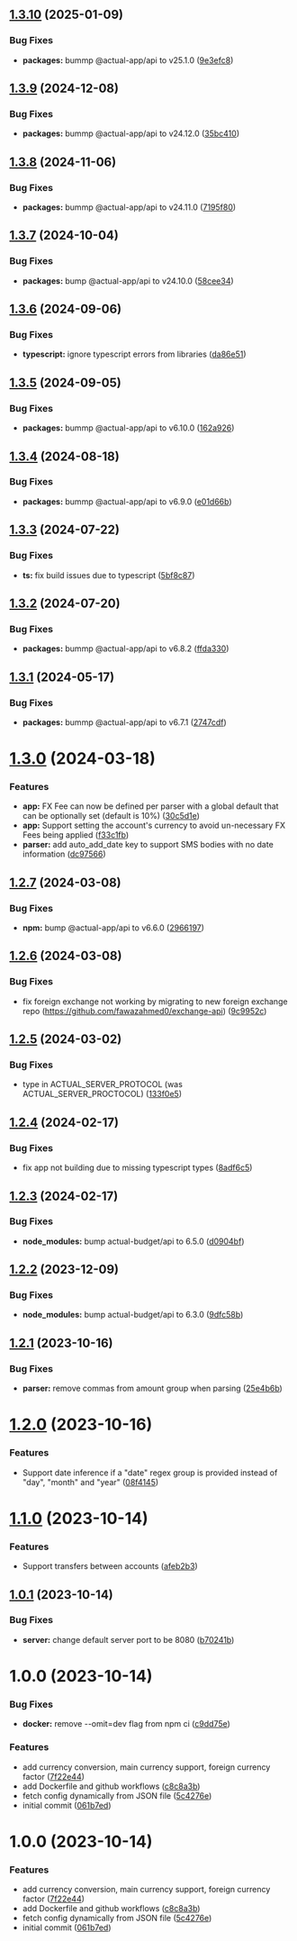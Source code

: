 ## [1.3.10](https://github.com/ShadyF/actual-budget-sms-proxy/compare/v1.3.9...v1.3.10) (2025-01-09)


### Bug Fixes

* **packages:** bummp @actual-app/api to v25.1.0 ([9e3efc8](https://github.com/ShadyF/actual-budget-sms-proxy/commit/9e3efc85c50bd55b741fe2508fbb1b25441e7d64))

## [1.3.9](https://github.com/ShadyF/actual-budget-sms-proxy/compare/v1.3.8...v1.3.9) (2024-12-08)


### Bug Fixes

* **packages:** bummp @actual-app/api to v24.12.0 ([35bc410](https://github.com/ShadyF/actual-budget-sms-proxy/commit/35bc410ac7302b271993f37a091717c5052bc2e8))

## [1.3.8](https://github.com/ShadyF/actual-budget-sms-proxy/compare/v1.3.7...v1.3.8) (2024-11-06)


### Bug Fixes

* **packages:** bummp @actual-app/api to v24.11.0 ([7195f80](https://github.com/ShadyF/actual-budget-sms-proxy/commit/7195f80ed5742ebe2edfad05f30e3c146daf7b97))

## [1.3.7](https://github.com/ShadyF/actual-budget-sms-proxy/compare/v1.3.6...v1.3.7) (2024-10-04)


### Bug Fixes

* **packages:** bump @actual-app/api to v24.10.0 ([58cee34](https://github.com/ShadyF/actual-budget-sms-proxy/commit/58cee34138bb2a23863f2a397786f646394229bb))

## [1.3.6](https://github.com/ShadyF/actual-budget-sms-proxy/compare/v1.3.5...v1.3.6) (2024-09-06)


### Bug Fixes

* **typescript:** ignore typescript errors from libraries ([da86e51](https://github.com/ShadyF/actual-budget-sms-proxy/commit/da86e5190cad4cb4bfe0c7b1ed6fcb5693d6a705))

## [1.3.5](https://github.com/ShadyF/actual-budget-sms-proxy/compare/v1.3.4...v1.3.5) (2024-09-05)


### Bug Fixes

* **packages:** bummp @actual-app/api to v6.10.0 ([162a926](https://github.com/ShadyF/actual-budget-sms-proxy/commit/162a926382ff0c3ecbd9d43d6fe0e3c404b7f6fa))

## [1.3.4](https://github.com/ShadyF/actual-budget-sms-proxy/compare/v1.3.3...v1.3.4) (2024-08-18)


### Bug Fixes

* **packages:** bummp @actual-app/api to v6.9.0 ([e01d66b](https://github.com/ShadyF/actual-budget-sms-proxy/commit/e01d66bf71525aecbc9a9f4670d70d25f1217233))

## [1.3.3](https://github.com/ShadyF/actual-budget-sms-proxy/compare/v1.3.2...v1.3.3) (2024-07-22)


### Bug Fixes

* **ts:** fix build issues due to typescript ([5bf8c87](https://github.com/ShadyF/actual-budget-sms-proxy/commit/5bf8c8703ee3bae99e5124129d0d376df2d7ada6))

## [1.3.2](https://github.com/ShadyF/actual-budget-sms-proxy/compare/v1.3.1...v1.3.2) (2024-07-20)


### Bug Fixes

* **packages:** bummp @actual-app/api to v6.8.2 ([ffda330](https://github.com/ShadyF/actual-budget-sms-proxy/commit/ffda330f3ce1c8b8e7dc62c85e496c169338546b))

## [1.3.1](https://github.com/ShadyF/actual-budget-sms-proxy/compare/v1.3.0...v1.3.1) (2024-05-17)


### Bug Fixes

* **packages:** bummp @actual-app/api to v6.7.1 ([2747cdf](https://github.com/ShadyF/actual-budget-sms-proxy/commit/2747cdf86398824f6e7fb2c93efc9fdc0e89e2d5))

# [1.3.0](https://github.com/ShadyF/actual-budget-sms-proxy/compare/v1.2.7...v1.3.0) (2024-03-18)


### Features

* **app:** FX Fee can now be defined per parser with a global default that can be optionally set (default is 10%) ([30c5d1e](https://github.com/ShadyF/actual-budget-sms-proxy/commit/30c5d1e4a6520d131f4d7f2ee7e68ab64d680800))
* **app:** Support setting the account's currency to avoid un-necessary FX Fees being applied ([f33c1fb](https://github.com/ShadyF/actual-budget-sms-proxy/commit/f33c1fb607d8e3a50203d3a441450e843aacd51b))
* **parser:** add auto_add_date key to support SMS bodies with no date information ([dc97566](https://github.com/ShadyF/actual-budget-sms-proxy/commit/dc9756614d749358d21e41a6d984591b39ccd87a))

## [1.2.7](https://github.com/ShadyF/actual-budget-sms-proxy/compare/v1.2.6...v1.2.7) (2024-03-08)


### Bug Fixes

* **npm:** bump @actual-app/api to v6.6.0 ([2966197](https://github.com/ShadyF/actual-budget-sms-proxy/commit/296619745bd1e455b97b73686d7d276e3084c3c1))

## [1.2.6](https://github.com/ShadyF/Actual-Budget-SMS-Proxy/compare/v1.2.5...v1.2.6) (2024-03-08)


### Bug Fixes

* fix foreign exchange not working by migrating to new foreign exchange repo (https://github.com/fawazahmed0/exchange-api) ([9c9952c](https://github.com/ShadyF/Actual-Budget-SMS-Proxy/commit/9c9952c5c727ecb13ef0a3626ea715ef03d60bac))

## [1.2.5](https://github.com/ShadyF/Actual-Budget-SMS-Proxy/compare/v1.2.4...v1.2.5) (2024-03-02)


### Bug Fixes

* type in ACTUAL_SERVER_PROTOCOL (was ACTUAL_SERVER_PROCTOCOL) ([133f0e5](https://github.com/ShadyF/Actual-Budget-SMS-Proxy/commit/133f0e5721c5a205e7359165237e7644fe2c6918))

## [1.2.4](https://github.com/ShadyF/Actual-Budget-SMS-Proxy/compare/v1.2.3...v1.2.4) (2024-02-17)


### Bug Fixes

* fix app not building due to missing typescript types ([8adf6c5](https://github.com/ShadyF/Actual-Budget-SMS-Proxy/commit/8adf6c5d92d6d11290935c52f16073cd450d2cc7))

## [1.2.3](https://github.com/ShadyF/Actual-Budget-SMS-Proxy/compare/v1.2.2...v1.2.3) (2024-02-17)


### Bug Fixes

* **node_modules:** bump actual-budget/api to 6.5.0 ([d0904bf](https://github.com/ShadyF/Actual-Budget-SMS-Proxy/commit/d0904bf4ade8f1a9afe27c364ea10d73576db81a))

## [1.2.2](https://github.com/ShadyF/Actual-Budget-SMS-Proxy/compare/v1.2.1...v1.2.2) (2023-12-09)


### Bug Fixes

* **node_modules:** bump actual-budget/api to 6.3.0 ([9dfc58b](https://github.com/ShadyF/Actual-Budget-SMS-Proxy/commit/9dfc58bc404af9ea889ba94292fe39dc4a7d4fa8))

## [1.2.1](https://github.com/ShadyF/Actual-Budget-SMS-Proxy/compare/v1.2.0...v1.2.1) (2023-10-16)


### Bug Fixes

* **parser:** remove commas from amount group when parsing ([25e4b6b](https://github.com/ShadyF/Actual-Budget-SMS-Proxy/commit/25e4b6beb99093a3efb7bf015bfb8f8332a66cf9))

# [1.2.0](https://github.com/ShadyF/Actual-Budget-SMS-Proxy/compare/v1.1.0...v1.2.0) (2023-10-16)


### Features

* Support date inference if a "date" regex group is provided instead of "day", "month" and "year" ([08f4145](https://github.com/ShadyF/Actual-Budget-SMS-Proxy/commit/08f4145de944e44e21131cbc1100745f86660a94))

# [1.1.0](https://github.com/ShadyF/Actual-Budget-SMS-Proxy/compare/v1.0.1...v1.1.0) (2023-10-14)


### Features

* Support transfers between accounts ([afeb2b3](https://github.com/ShadyF/Actual-Budget-SMS-Proxy/commit/afeb2b3b8279d2ab6dfaf618ae865e8895aa5830))

## [1.0.1](https://github.com/ShadyF/Actual-Budget-SMS-Proxy/compare/v1.0.0...v1.0.1) (2023-10-14)


### Bug Fixes

* **server:** change default server port to be 8080 ([b70241b](https://github.com/ShadyF/Actual-Budget-SMS-Proxy/commit/b70241bfc0b9d07f584915ec2e53a0942e645792))

# 1.0.0 (2023-10-14)


### Bug Fixes

* **docker:** remove --omit=dev flag from npm ci ([c9dd75e](https://github.com/ShadyF/Actual-Budget-SMS-Proxy/commit/c9dd75ef9771f51f4517939810ce2ecbb6d09596))


### Features

* add currency conversion, main currency support, foreign currency factor ([7f22e44](https://github.com/ShadyF/Actual-Budget-SMS-Proxy/commit/7f22e44e0f6a1ea3e4044a303572fb0c4644a5e7))
* add Dockerfile and github workflows ([c8c8a3b](https://github.com/ShadyF/Actual-Budget-SMS-Proxy/commit/c8c8a3b61afbedf8fd6a3e563b5891d4aa868938))
* fetch config dynamically from JSON file ([5c4276e](https://github.com/ShadyF/Actual-Budget-SMS-Proxy/commit/5c4276e34da86ad4ab8eff2af4ccdea642930ed6))
* initial commit ([061b7ed](https://github.com/ShadyF/Actual-Budget-SMS-Proxy/commit/061b7ed471ad998e7a36c1252051c8dd9f5e81dd))

# 1.0.0 (2023-10-14)


### Features

* add currency conversion, main currency support, foreign currency factor ([7f22e44](https://github.com/ShadyF/Actual-Budget-SMS-Proxy/commit/7f22e44e0f6a1ea3e4044a303572fb0c4644a5e7))
* add Dockerfile and github workflows ([c8c8a3b](https://github.com/ShadyF/Actual-Budget-SMS-Proxy/commit/c8c8a3b61afbedf8fd6a3e563b5891d4aa868938))
* fetch config dynamically from JSON file ([5c4276e](https://github.com/ShadyF/Actual-Budget-SMS-Proxy/commit/5c4276e34da86ad4ab8eff2af4ccdea642930ed6))
* initial commit ([061b7ed](https://github.com/ShadyF/Actual-Budget-SMS-Proxy/commit/061b7ed471ad998e7a36c1252051c8dd9f5e81dd))
